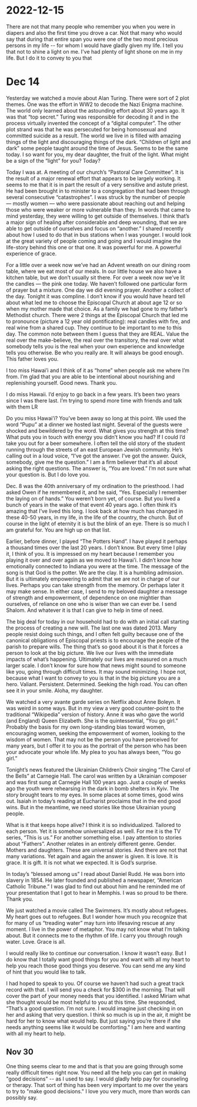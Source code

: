 # 2022-12-15
There are not that many people who remember you when you were in diapers and also the first time you drove a car. Not that many who would say that during that entire span you were one of the two most precious persons in my life -- for whom I would have gladly given my life. I tell you that not to shine a light on me. I've had plenty of light shone on me in my life. But I do it to convey to you that  

# Dec 14
Yesterday we watched a movie about Alan Turing. There were sort of 2 plot themes. One was the effort in WW2 to decode the Nazi Enigma machine. The world only learned about the astounding effort about 30 years ago. It was that “top secret.” Turing was responsible for decoding it and in the process virtually invented the concept of a “digital computer”. The other plot strand was that he was persecuted for being homosexual and committed suicide as a result. The world we live in is filled with amazing things of the light and discouraging things of the dark. “Children of light and dark” some people taught around the time of Jesus. Seems to be the same today. I so want for you, my dear daughter, the fruit of the light. What might be a sign of the “light” for you? Today?

Today I was at. A meeting of our church’s “Pastoral Care Committee”. It is the result of a major renewal effort that appears to be largely working. It seems to me that it is in part the result of a very sensitive and astute priest. He had been brought in to minister to a congregation that had been through several consecutive “catastrophes”. I was struck by the number of people — mostly women — who were passionate about reaching out and helping those who were weaker or more vulnerable than they. In words that came to mind yesterday, they were willing to get outside of themselves. I think that’s a major sign of healing after considerable and deep wounding, that we are able to get outside of ourselves and focus on “another.” I shared recently about how I used to do that in bus stations when I was younger. I would look at the great variety of people coming and going and I would imagine the life-story behind this one or that one. It was powerful for me. A powerful experience of grace.

For a little over a week now we’ve had an Advent wreath on our dining room table, where we eat most of our meals. In our little house we also have a kitchen table, but we don’t usually sit there. For over a week now we’ve lit the candles — the pink one today. We haven’t followed one particular form of prayer but a mixture. One day we did evening prayer. Another a collect of the day. Tonight it was compline. I don’t know if you would have heard tell about what led me to choose the Episcopal Church at about age 12 or so when my mother made that choice. As a family we had gone to my father’s Methodist church. There were 2 things at the Episcopal Church that led me to pronounce (picture a 12 year old pontificating): real candles with fire, and real wine from a shared cup. They continue to be important to me to this day. The common note between them I guess that they are REAL. Value the real over the make-believe, the real over the transitory, the real over what somebody tells you is the real when your own experience and knowledge tells you otherwise. Be who you really are. It will always be good enough. This father loves you.

I too miss Hawai’i and I think of it as “home” when people ask me where I’m from. I’m glad that you are able to be intentional about nourishing and replenishing yourself. Good news. Thank you. 

I do miss Hawaii. I’d enjoy to go back in a few years. It’s been two years since I was there last. I’m trying to spend more time with friends and talk with them  LR

Do you miss Hawai’i? You’ve been away so long at this point. We used the word “Pupu” at a dinner we hosted last night. Several of the guests were shocked and bewildered by the word. What gives you strength at this time? What puts you in touch with energy you didn’t know you had? If I could I’d take you out for a beer somewhere. I often tell the old story of the student running through the streets of an east European Jewish community. He’s calling out in a loud voice, “I’ve got the answer. I’ve got the answer. Quick, somebody, give me the question.” I am a firm believer that it’s all about asking the right questions. The answer is, “You are loved.” I’m not sure what your question is. But I do love you.

Dec. 8 was the 40th anniversary of my ordination to the priesthood. I had asked Owen if he remembered it, and he said, “Yes. Especially I remember the laying on of hands.” You weren’t born yet, of course. But you lived a bunch of years in the wake of that event 40 years ago. I often think it’s amazing that I’ve lived this long. I look back at how much has changed in these 40-50 years, in my life, in the life of the country, the church. But of course in the light of eternity it is but the blink of an eye. There is so much I am grateful for. You are high up on that list.

Earlier, before dinner, I played “The Potters Hand”. I have played it perhaps a thousand times over the last 20 years. I don’t know. But every time I play it, I think of you. It is impressed on my heart because I remember you playing it over and over again as we moved to Hawai’i. I didn’t know how emotionally connected to Indiana you were at the time. The message of the song is that God is the potter. We are the clay. It is a humbling admission. But it is ultimately empowering to admit that we are not in charge of our lives. Perhaps you can take strength from the memory. Or perhaps later it may make sense. In either case, I send to my beloved daughter a message of strength and empowerment, of dependence on one mightier than ourselves, of reliance on one who is wiser than we can ever be. I send Shalom. And whatever it is that I can give to help in time of need.

The big deal for today in our household had to do with an initial call starting the process of creating a new will. The last one was dated 2013. Many people resist doing such things, and I often felt guilty because one of the canonical obligations of Episcopal priests is to encourage the people of the parish to prepare wills. The thing that’s so good about it is that it forces a person to look at the big picture. We live our lives with the immediate impacts of what’s happening. Ultimately our lives are measured on a much larger scale. I don’t know for sure how that news might sound to someone like you, going through difficult times. It may sound minimizing. I hope not, because what I want to convey to you is that in the big picture you are a hero. Valiant. Persistent. Determined. Seeking the high road. You can often see it in your smile. Aloha, my daughter.

We watched a very avante garde series on Netflix about Anne Boleyn. It was weird in some ways. But in my view a very good counter-point to the traditional “Wikipedia” version of history. Anne it was who gave the world (and England) Queen Elizabeth. She is the quintessential, “You go girl.” Probably the basis for my own long-standing bias toward women, encouraging women, seeking the empowerment of women, looking to the wisdom of women. That may not be the person you have perceived for many years, but I offer it to you as the portrait of the person who has been your advocate your whole life. My plea to you has always been, “You go girl.”

Tonight’s news featured the Ukrainian Children’s Choir singing “The Carol of the Bells” at Carnegie Hall. The carol was written by a Ukrainian composer and was first sung at Carnegie Hall 100 years ago. Just a couple of weeks ago the youth were rehearsing in the dark in bomb shelters in Kyiv. The story brought tears to my eyes. In some places at some times, good wins out. Isaiah in today’s reading at Eucharist proclaims that in the end good wins. But in the meantime, we need stories like those Ukrainian young people.

What is it that keeps hope alive? I think it is so individualized. Tailored to each person. Yet it is somehow universalized as well. For me it is the TV series, “This is us.” For another something else. I pay attention to stories about “Fathers”. Another relates in an entirely different genre. Gender. Mothers and daughters. These are universal stories. And there are not that many variations. Yet again and again the answer is given. It is love. It is grace. It is gift. It is not what we expected.  It is God’s surprise.

In today’s “blessed among us” I read about Daniel Rudd. He was born into slavery in 1854. He later founded and published a newspaper, “American Catholic Tribune.” I was glad to find out about him and he reminded me of your presentation that I got to hear in Memphis. I was so proud to be there. Thank you.

We just watched a movie called The Swimmers. It’s mostly about refugees. My heart goes out to refugees. But I wonder how much you recognize that for many of us “treading water” may turn into lifesaving rescue at any moment. I live in the power of metaphor. You may not know what I’m talking about. But it connects me to the rhythm of life. I carry you through rough water. Love. Grace is all. 

I would really like to continue our conversation. I know it wasn’t easy. But I do know that I totally want good things for you and want with all my heart to help you reach those good things you deserve. You can send me any kind of hint that you would like to talk. 

I had hoped to speak to you. Of course we haven’t had such a great track record with that. I will send you a check for $300 in the morning. That will cover the part of your money needs that you identified. I asked Miriam what she thought would be most helpful to you at this time. She responded, “That’s a good question. I’m not sure. I would imagine just checking in on her and asking that very question. I think so much is up in the air, it might be hard for her to know what would help. But just saying you’re there if she needs anything seems like it would be comforting." I am here and wanting with all my heart to help.

## Nov 30
One thing seems clear to me and that is that you are going through some really difficult times right now. You need all the help you can get in making "good decisions" -- as I used to say. I would gladly help pay for counseling or therapy. That sort of thing has been very important to me over the years to try to "make good decisions." I love you very much, more than words can possibly say.

